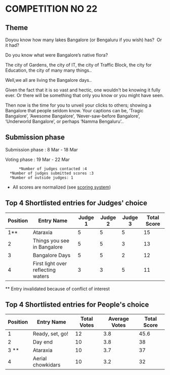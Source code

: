 
# COMPETITION NO 22

## Theme
Doyou know how many lakes Bangalore (or Bengaluru if you wish) has?  Or it had?

Do you know what were Bangalore’s native flora?

The city of Gardens, the city of IT, the city of Traffic Block, the city for
Education, the city of many many things..

Well,we all are living the Bangalore days..

Given the fact that it is so vast and hectic, one wouldn't be knowing it fully ever. Or
there will be something that only you know or you might have seen.

Then now is the time for you to unveil your clicks to others; showing a Bangalore
that people seldom know. Your captions can be, ‘Tragic Bangalore’, ‘Awesome
Bangalore’, ‘Never-saw-before Bangalore’, ‘Underworld Bangalore’, or
perhaps ‘Namma Bengaluru’..

## Submission phase
Submission phase : 8 Mar - 18 Mar

Voting phase : 19 Mar - 22 Mar

          *Number of judges contacted :4					
	  *Number of judges submitted scores :3				
	  *Number of outside judges: 1					
* All scores are normalized (see [scoring system](https://github.com/photography2018/competition/blob/master/scoring.md))

## Top 4 Shortlisted entries for Judges' choice

|Position|Entry Name |Judge 1|Judge 2|Judge 3|Total Score|
| --- | --- | --- | ---| --- | ---|
|1**	|Ataraxia	|5	|5	|5	|15|
|2|	Things you see in Bangalore|	5	|5	|3|	13|
|3|	Bangalore Days	|5	|5|	2	|12|
|4	|First light over reflecting waters|	3	|3|	5|	11|

** Entry invalidated because of conflict of interest

## Top 4 Shortlisted entries for People's choice

|Position|Entry Name |Total Votes|Average Votes	|Total Score|
| --- | --- | ---- | --- | --- |
|1|	Ready, set, go!	|12|	3.8|	45.6|
|2|	Day end	|10|	3.8|	38|
|3 ** |	Ataraxia|	10|	3.7|	37|
|4|	Aerial chowkidars|	10|	3.2	|32|


